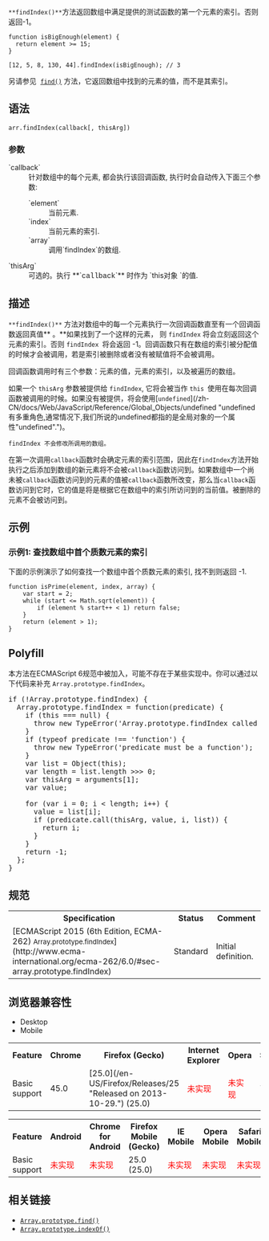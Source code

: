`**findIndex()**`方法返回数组中满足提供的测试函数的第一个元素的索引。否则返回-1。

    function isBigEnough(element) {
      return element >= 15;
    }

    [12, 5, 8, 130, 44].findIndex(isBigEnough); // 3

另请参见  [`find()`](/zh-CN/docs/Web/JavaScript/Reference/Global_Objects/Array/find "如果数组中某个元素满足测试条件，find() 方法就会返回满足条件的第一个元素，如果没有满足条件的元素，则返回 undefined。") 方法，它返回数组中找到的元素的值，而不是其索引。

## 语法

    arr.findIndex(callback[, thisArg])

### 参数

<dl>

<dt>`callback`</dt>

<dd>针对数组中的每个元素, 都会执行该回调函数, 执行时会自动传入下面三个参数:

<dl>

<dt>`element`</dt>

<dd>当前元素.</dd>

<dt>`index`</dt>

<dd>当前元素的索引.</dd>

<dt>`array`</dt>

<dd>调用`findIndex`的数组.</dd>

</dl>

</dd>

<dt>`thisArg`</dt>

<dd>可选的。执行 **`<span style="font-family: courier new,andale mono,monospace; line-height: inherit;">callback</span>`** 时作为 `this对象 `<span style="line-height: inherit;">的值.</span></dd>

</dl>

## 描述

`**findIndex()**` 方法对数组中的每一个元素执行一次回调函数直至有一个回调函数返回真值** 。**如果找到了一个这样的元素， 则 `findIndex` 将会立刻返回这个元素的索引。否则 `findIndex `将会返回 -1。回调函数只有在数组的索引被分配值的时候才会被调用，若是索引被删除或者没有被赋值将不会被调用。

回调函数调用时有三个参数：元素的值，元素的索引，以及被遍历的数组。

如果一个 `thisArg` 参数被提供给 `findIndex`, 它将会被当作 `this `使用在每次回调函数被调用的时候。如果没有被提供，将会使用[`undefined`](/zh-CN/docs/Web/JavaScript/Reference/Global_Objects/undefined "undefined有多重角色,通常情况下,我们所说的undefined都指的是全局对象的一个属性"undefined".")。

`findIndex 不会修改所调用的数组。`

在第一次调用`callback`函数时会确定元素的索引范围，因此在`findIndex`方法开始执行之后添加到数组的新元素将不会被`callback`函数访问到。如果数组中一个尚未被`callback`函数访问到的元素的值被`callback`函数所改变，那么当`callback`函数访问到它时，它的值是将是根据它在数组中的索引所访问到的当前值。被删除的元素不会被访问到。

## 示例

### 示例1: 查找数组中首个质数元素的索引

<span style="line-height: inherit;">下面的示例演示了如何查找一个数组中首个质数元素的索引, 找不到则返回 -1</span>.

    function isPrime(element, index, array) {
        var start = 2;
        while (start <= Math.sqrt(element)) {
            if (element % start++ < 1) return false;
        }
        return (element > 1);
    }

## Polyfill

本方法在ECMAScript 6规范中被加入，可能不存在于某些实现中。你可以通过以下代码来补充 `Array.prototype.findIndex`。

<pre class="brush: js">if (!Array.prototype.findIndex) {
  Array.prototype.findIndex = function(predicate) {
    if (this === null) {
      throw new TypeError('Array.prototype.findIndex called on null or undefined');
    }
    if (typeof predicate !== 'function') {
      throw new TypeError('predicate must be a function');
    }
    var list = Object(this);
    var length = list.length >>> 0;
    var thisArg = arguments[1];
    var value;

    for (var i = 0; i < length; i++) {
      value = list[i];
      if (predicate.call(thisArg, value, i, list)) {
        return i;
      }
    }
    return -1;
  };
}
</pre>

## 规范

<table class="standard-table">

<tbody>

<tr>

<th scope="col">Specification</th>

<th scope="col">Status</th>

<th scope="col">Comment</th>

</tr>

<tr>

<td>[ECMAScript 2015 (6th Edition, ECMA-262)  
<small lang="zh-CN">Array.prototype.findIndex</small>](http://www.ecma-international.org/ecma-262/6.0/#sec-array.prototype.findIndex)</td>

<td><span class="spec-Standard">Standard</span></td>

<td>Initial definition.</td>

</tr>

</tbody>

</table>

## 浏览器兼容性

<div class="htab"><a name="AutoCompatibilityTable" id="AutoCompatibilityTable"></a>

*   <a>Desktop</a>
*   <a>Mobile</a>

</div>

<div id="compat-desktop">

<table class="compat-table">

<tbody>

<tr>

<th>Feature</th>

<th>Chrome</th>

<th>Firefox (Gecko)</th>

<th>Internet Explorer</th>

<th>Opera</th>

<th>Safari</th>

</tr>

<tr>

<td>Basic support</td>

<td>45.0</td>

<td>[25.0](/en-US/Firefox/Releases/25 "Released on 2013-10-29.") (25.0)</td>

<td><span style="color: #f00;">未实现</span></td>

<td><span style="color: #f00;">未实现</span></td>

<td>7.1</td>

</tr>

</tbody>

</table>

</div>

<div id="compat-mobile">

<table class="compat-table">

<tbody>

<tr>

<th>Feature</th>

<th>Android</th>

<th>Chrome for Android</th>

<th>Firefox Mobile (Gecko)</th>

<th>IE Mobile</th>

<th>Opera Mobile</th>

<th>Safari Mobile</th>

</tr>

<tr>

<td>Basic support</td>

<td><span style="color: #f00;">未实现</span></td>

<td><span style="color: #f00;">未实现</span></td>

<td>25.0 (25.0)</td>

<td><span style="color: #f00;">未实现</span></td>

<td><span style="color: #f00;">未实现</span></td>

<td><span style="color: #f00;">未实现</span></td>

</tr>

</tbody>

</table>

</div>

## 相关链接

*   [`Array.prototype.find()`](/zh-CN/docs/Web/JavaScript/Reference/Global_Objects/Array/find "如果数组中某个元素满足测试条件，find() 方法就会返回满足条件的第一个元素，如果没有满足条件的元素，则返回 undefined。")<span title="这是一个实验性的 API，请尽量不要在生产环境中使用它。"></span>
*   [`Array.prototype.indexOf()`](/zh-CN/docs/Web/JavaScript/Reference/Global_Objects/Array/indexOf "indexOf()方法返回给定元素能找在数组中找到的第一个索引值，否则返回-1。")